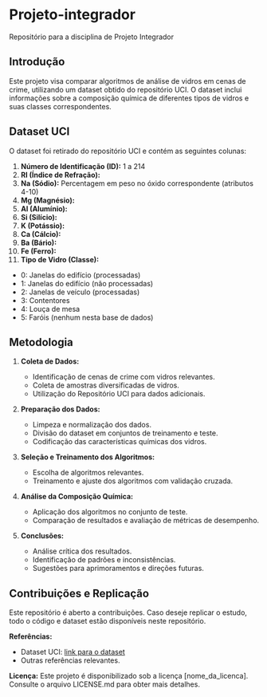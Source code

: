 # Projeto-integrador
Repositório para a disciplina de Projeto Integrador

## Introdução

Este projeto visa comparar algoritmos de análise de vidros em cenas de crime, utilizando um dataset obtido do repositório UCI. O dataset inclui informações sobre a composição química de diferentes tipos de vidros e suas classes correspondentes.

## Dataset UCI

O dataset foi retirado do repositório UCI e contém as seguintes colunas:

1. **Número de Identificação (ID):** 1 a 214
2. **RI (Índice de Refração):**
3. **Na (Sódio):** Percentagem em peso no óxido correspondente (atributos 4-10)
4. **Mg (Magnésio):**
5. **Al (Alumínio):**
6. **Si (Silício):**
7. **K (Potássio):**
8. **Ca (Cálcio):**
9. **Ba (Bário):**
10. **Fe (Ferro):**
11. **Tipo de Vidro (Classe):**
   - 0: Janelas do edifício (processadas)
   - 1: Janelas do edifício (não processadas)
   - 2: Janelas de veículo (processadas)
   - 3: Contentores
   - 4: Louça de mesa
   - 5: Faróis (nenhum nesta base de dados)

## Metodologia

1. **Coleta de Dados:**
   - Identificação de cenas de crime com vidros relevantes.
   - Coleta de amostras diversificadas de vidros.
   - Utilização do Repositório UCI para dados adicionais.

2. **Preparação dos Dados:**
   - Limpeza e normalização dos dados.
   - Divisão do dataset em conjuntos de treinamento e teste.
   - Codificação das características químicas dos vidros.

3. **Seleção e Treinamento dos Algoritmos:**
   - Escolha de algoritmos relevantes.
   - Treinamento e ajuste dos algoritmos com validação cruzada.

4. **Análise da Composição Química:**
   - Aplicação dos algoritmos no conjunto de teste.
   - Comparação de resultados e avaliação de métricas de desempenho.

5. **Conclusões:**
   - Análise crítica dos resultados.
   - Identificação de padrões e inconsistências.
   - Sugestões para aprimoramentos e direções futuras.

## Contribuições e Replicação

Este repositório é aberto a contribuições. Caso deseje replicar o estudo, todo o código e dataset estão disponíveis neste repositório.

**Referências:**
- Dataset UCI: [link para o dataset](link_para_o_dataset)
- Outras referências relevantes.

**Licença:**
Este projeto é disponibilizado sob a licença [nome_da_licenca]. Consulte o arquivo LICENSE.md para obter mais detalhes.
